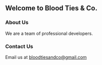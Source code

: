 ## Welcome to Blood Ties & Co.

### About Us

We are a team of professional developers.

### Contact Us
Email us at bloodtiesandco@gmail.com

